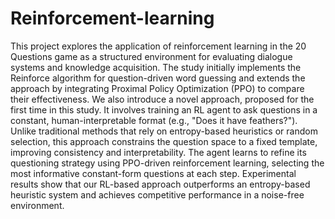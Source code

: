 # Reinforcement-learning
This project explores the application of reinforcement learning in the 20 Questions game as a structured environment for evaluating dialogue systems and knowledge acquisition. The study initially implements the Reinforce algorithm for question-driven word guessing and extends the approach by integrating Proximal Policy Optimization (PPO) to compare their effectiveness. We also introduce a novel approach, proposed for the first time in this study. It involves training an RL agent to ask questions in a constant, human-interpretable format (e.g., "Does it have feathers?"). Unlike traditional methods that rely on entropy-based heuristics or random selection, this approach constrains the question space to a fixed template, improving consistency and interpretability. The agent learns to refine its questioning strategy using PPO-driven reinforcement learning, selecting the most informative constant-form questions at each step. Experimental results show that our RL-based approach outperforms an entropy-based heuristic system and achieves competitive performance in a noise-free environment.
